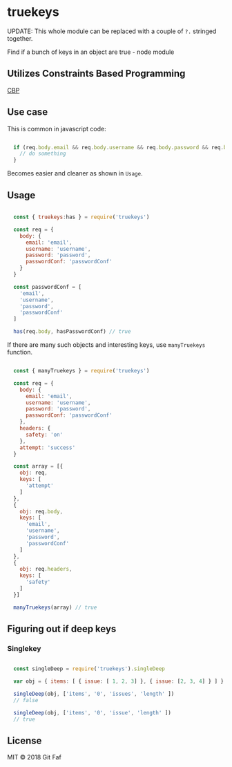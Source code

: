 # truekeys

UPDATE: This whole module can be replaced with a couple of `?.` stringed together.


Find if a bunch of keys in an object are true - node module

## Utilizes Constraints Based Programming

[CBP](https://github.com/gitfaf/cbp)

## Use case

This is common in javascript code:

```javascript

  if (req.body.email && req.body.username && req.body.password && req.body.passwordConf) {
    // do something
  }

```

Becomes easier and cleaner as shown in `Usage`.

## Usage

```javascript

  const { truekeys:has } = require('truekeys')

  const req = {
    body: {
      email: 'email',
      username: 'username',
      password: 'password',
      passwordConf: 'passwordConf'
    }
  }

  const passwordConf = [
    'email',
    'username',
    'password',
    'passwordConf'
  ]

  has(req.body, hasPasswordConf) // true

```

If there are many such objects and interesting keys, use `manyTruekeys` function.

```javascript

  const { manyTruekeys } = require('truekeys')

  const req = {
    body: {
      email: 'email',
      username: 'username',
      password: 'password',
      passwordConf: 'passwordConf'
    },
    headers: {
      safety: 'on'
    },
    attempt: 'success'
  }

  const array = [{
    obj: req,
    keys: [
      'attempt'
    ]
  },
  {
    obj: req.body,
    keys: [
      'email',
      'username',
      'password',
      'passwordConf'
    ]
  },
  {
    obj: req.headers,
    keys: [
      'safety'
    ]
  }]

  manyTruekeys(array) // true

```

## Figuring out if deep keys

### Singlekey

```javascript

  const singleDeep = require('truekeys').singleDeep

  var obj = { items: [ { issue: [ 1, 2, 3] }, { issue: [2, 3, 4] } ] }

  singleDeep(obj, ['items', '0', 'issues', 'length' ])
  // false

  singleDeep(obj, ['items', '0', 'issue', 'length' ])
  // true

```

## License

MIT &copy; 2018 Git Faf
